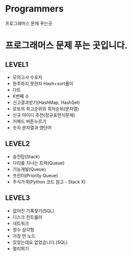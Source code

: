 # Programmers
프로그래머스 문제 푸는곳


# 프로그래머스 문제 푸는 곳입니다.

## LEVEL1
  * 모의고사 수포자
  * 완주하지 못한자
      Hash+sort풀이
  * 다트
  * K번째 수
  * 신고결과받기(HashMap, HashSet)
  * 로또의 최고순위와 최저순위(문자열)
  * 신규 아이디 추천(정규표현식문제)
  * 키패드 버튼누르기
  * 숫자 문자열과 영단어


## LEVEL2
  * 송전탑(Stack)
  * 다리를 지나는 트럭(Queue)
  * 기능개발(Queue)
  * 프린터(Priority Queue)
  * 주식가격(Python 코드 참고 - Stack X)
## LEVEL3
  * 없어진 기록찾기(SQL)
  * 디스크 컨트롤러
  * 네트워크
  * 정수 삼각형
  * 가장 먼 노드
  * 있었는데요 없었습니다.(SQL)
  * 멀리뛰기
